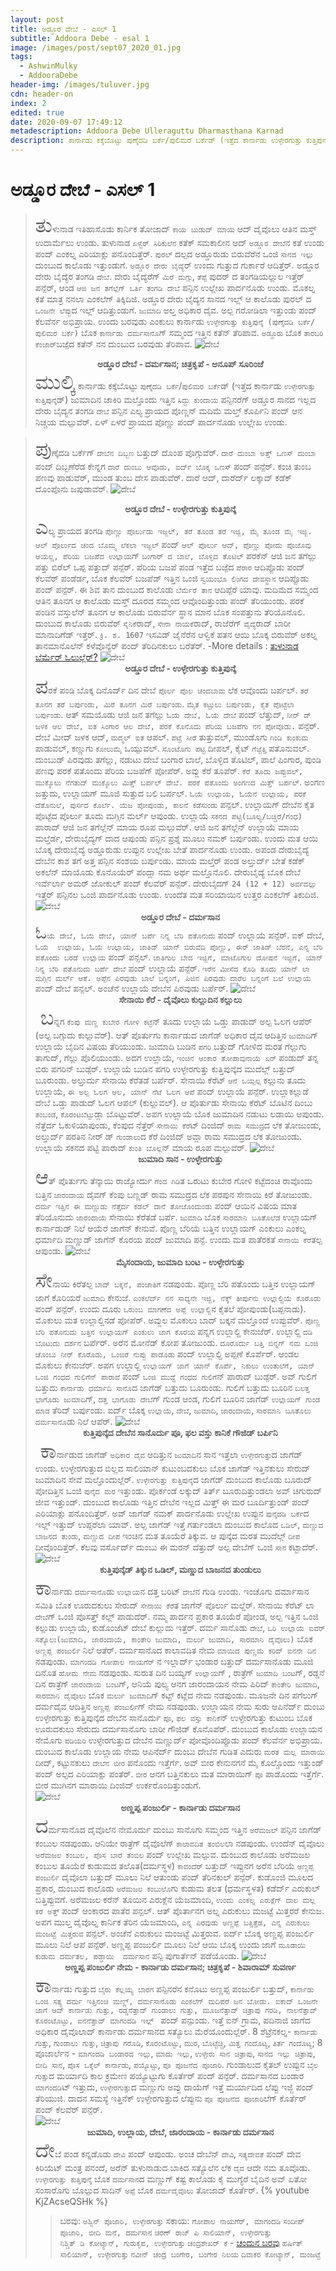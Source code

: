 ```yaml
---
layout: post
title: ಅಡ್ಡೂರ ದೇಬೆ - ಎಸಲ್ 1
subtitle: Addoora Debe - esal 1
image: /images/post/sept07_2020_01.jpg
tags:
  - AshwinMulky
  - AddooraDebe
header-img: /images/tuluver.jpg
cdn: header-on
index: 2
edited: true
date: 2020-09-07 17:49:12
metadescription: Addoora Debe Ulleraguttu Dharmasthana Karnad
description: ಕಾರ್ನಾಡು ಕಕ್ಕೆಬೊಟ್ಟು ಪುಣ್ಕೆದಡಿ ಬರ್ಕೆ/ಪುಲಿಮರ ಬರ್ಕೆಡ್ (ಇತ್ತೆದ ಕಾರ್ನಾಡು ಉಳ್ಳೇರಗುತ್ತು ಕುತ್ತಿಪುನ್ಕೆಡ್) ಜುಮಾದಿನ ಚಾಕಿರಿ ಮಲ್ತೊಂದು ಇತ್ತಿನ ಸಿದ್ದು ಕುಂದಾಯ ಪನ್ಪಿನರೆಗ್ ಅಡ್ಡೂರ ಸಾನದ ಇಲ್ಲದ ದೇರು ಬೈದ್ಯನ ತಂಗಡಿ ದೇಬೆ ಪನ್ಪಿನ ಎಲ್ಯ ಪ್ರಾಯದ ಪೊಣ್ಣನ್ ಮದಿಮೆ ಮಲ್ತ್ ಕೊರ್ಪೆರ್.
---
```

# ಅಡ್ಡೂರ ದೇಬೆ - ಎಸಲ್ 1
<!-- <marquee scrollamount="6" onmouseover="this.stop();" onmouseout="this.start();" style="color: midnightblue;">ಪಾಡ್ದನೊಡಿತ್ತಿನ ಪೊಸ ಇಚಾರೊಲು ನನಲಾತ್ ತಿಕುದುಂಡು. ಅವೆನ್ ಮತ ನನ ಕೆಲವು ದಿನೊಟು ಉಂದು ಬರವುಗು ಗೋಡ್ಸಾವ. </marquee> -->
> <span style='font-size: xx-large;'>ತು</span>ಳುನಾಡ ಇತಿಹಾಸೊಡು ಕಾರ್ನಿಕ ತೋಜಾದ್ `ಕಾಯ ಬುಡುದ್ ಮಾಯ` ಆದ್ ದೈವೊಲು ಆತಿನ ಮಸ್ತ್ ಉದಾರ್ಮೆಲು ಉಂಡು. ತುಳುನಾಡ `ಏಳ್ವೆರ್ ಸಿರಿಕುಲೆನ` ಕತೆಕ್ ಸಮಕಾಲೀನ ಆದ್ `ಅಡ್ಡೂರ ದೇಬೆ`ನ ಕತೆ ಉಂಡು ಪಂದ್ ಎಂಕಲ್ನ ಎರಿಯಾಕ್ಲು ಪನೊಂದಿತ್ತೆರ್. `ಪುರಲ್` ದಲ್ಪದ ಅಡ್ಡೂರುಡು ಬಿರುವೆರೆನ ಒಂಜಿ `ಸಾನದ ಇಲ್ಲು` ದುಂಬುದ ಕಾಲೊಡು ಇತ್ತುಂಡುಗೆ. `ಅಡ್ಡೂರ ದೇರು ಬೈದ್ಯೆ`ರ್ ಉಂದು ಗುತ್ತುದ ಗುರ್ಕಾರೆ ಆದಿತ್ತೆರ್. ಅಡ್ಡೂರ ದೇರು ಬೈದ್ಯೆರ ತಂಗಡಿ `ದೇಬೆ`. ದೇರು ಬೈದ್ಯೆರೆಗ್ `ಮಿರೆ ದುಗ್ಗು`, `ತೆಪ್ಪೆ` ಪುದರ್ ದ ತಂಗಡಿಯಲ್ಲುಲ ಇತ್ತೆರ್ ಪನ್ಪೆರ್, ಆಂಡ `ಆಜಿ ಜನ ತಗೆಲ್ಲೆಗ್ ಒರ್ತಿ ತಂಗಡಿ ದೇಬೆ` ಪನ್ಪಿನ ಉಲ್ಲೇಖ ಪಾರ್ದನೊಡು ಉಂಡು. ಮೊಕಲ್ನ ಕತೆ ಮಾತ್ರ ನನಲಾ ಎಂಕಲೆಗ್ ತಿಕ್ಕಿದಿಜಿ. ಅಡ್ಡೂರ ದೇರು ಬೈದ್ಯನ ಸಾನದ ಇಲ್ಲ್ ಆ ಕಾಲೊಡು ಪುರಲ್ ದ `ಒಂಜನೇ ಲೆಪ್ಪು`ದ ಇಲ್ಲ್ ಆದಿತ್ತುಂಡುಗೆ. `ಜುಮಾದಿ` ಅಲ್ತ ಅಧಿಕಾರ ದೈವ. ಅಲ್ಪ ಗರೋಡಿಲಾ ಇತ್ತುಂಡು ಪಂದ್ ಕೆಲವೆರ್ನ ಅಭಿಪ್ರಾಯ. ಉಂದು ಬರವುಡು ಎಂಕುಲು ಕಾರ್ನಾಡು `ಉಳ್ಳೇರಗುತ್ತು ಕುತ್ತಿಪುನ್ಕೆ (ಪುಣ್ಕೆದಡಿ ಬರ್ಕೆ/ಪುಲಿಮರ ಬರ್ಕೆ)` ಬೊಕ `ಕಾರ್ನಾಡು ದರ್ಮಸಾನೊ`ಗ್ ಸಮ್ಮಂದ ಇತ್ತಿನ ಕತೆನ್ ತೆರಿಪಾವ. `ಅಡ್ಡೂರು` ಬೊಕ `ತಾರಬರಿ ಕೆಂಜಾರ್`ಬಜ್ಪೆದ ಕತೆನ್ ನನ ದುಂಬುದ ಬರವುಡು ತೆರಿಪಾವ. 
![ದೇಬೆ](/images/post/sept07_2020_01.jpg "ಅಡ್ಡೂರ ದೇಬೆ - ದರ್ಮಸಾನ")
**<center>ಅಡ್ಡೂರ ದೇಬೆ - ದರ್ಮಸಾನ; ಚಿತ್ರಕೃಪೆ - ಅನೂಪ್ ಸೂರಿಂಜೆ</center>**
> <span style='font-size: xx-large;'>ಮುಲ್ಕಿ</span> ಕಾರ್ನಾಡು ಕಕ್ಕೆಬೊಟ್ಟು `ಪುಣ್ಕೆದಡಿ ಬರ್ಕೆ`/`ಪುಲಿಮರ ಬರ್ಕೆ`ಡ್ (ಇತ್ತೆದ ಕಾರ್ನಾಡು `ಉಳ್ಳೇರಗುತ್ತು ಕುತ್ತಿಪುನ್ಕೆ`ಡ್) ಜುಮಾದಿನ ಚಾಕಿರಿ ಮಲ್ತೊಂದು ಇತ್ತಿನ `ಸಿದ್ದು ಕುಂದಾಯ` ಪನ್ಪಿನರೆಗ್ ಅಡ್ಡೂರ ಸಾನದ ಇಲ್ಲದ ದೇರು ಬೈದ್ಯನ ತಂಗಡಿ `ದೇಬೆ` ಪನ್ಪಿನ ಎಲ್ಯ ಪ್ರಾಯದ ಪೊಣ್ಣನ್ ಮದಿಮೆ ಮಲ್ತ್ ಕೊರ್ಪಿನಿ ಪಂದ್ ಆನ ನಿಚ್ಚಯ ಮಲ್ಪುವೆರ್. ಏಳ್ ಏಳರೆ ಪ್ರಾಯದ ಪೊಣ್ಣು ಪಂದ್ ಪಾರ್ದನೊಡು ಉಲ್ಲೇಖ ಉಂಡು. 

> <span style='font-size: xx-large;'>ಪು</span>ಣ್ಕೆದಡಿ ಬರ್ಕೆಗ್ `ದೇಬೆನ ದಿಬ್ಬಣ` ಬತ್ತುದ್ ದೊಂಪ ಪೊಗ್ಗುವೆರ್. `ದಾರೆ ದುಂಬಾ ಅತ್ತ್ ಒಣಸ್ ದುಂಬಾ` ಪಂದ್ ದಿಬ್ಬಣೆರೆಡ ಕೇನ್ನಗ `ದಾರೆ ದುಂಬು ಆವೊಡು, ಐರ್ದ್ ಬೊಕ್ಕ ಒಣಸ್` ಪಂದ್ ಪನ್ಪೆರ್.  ಕಂಚಿ ತುಂಬ ಪಣವು ಪಾಡುವೆರ್, ಮುಂಡ ತುಂಬ ದೇಸ ಪಾಡುವೆರ್. ದಾರೆ ಆದ್, ದಾರೆರ್ದ್ ಲಕ್ಕಾದ್ ಕಡೆಕ್ ದೊಂಪೊನು ಜಪುಡಾವೆರ್. 
![ದೇಬೆ](/images/post/oct13_2021_01.jpg "ಅಡ್ಡೂರ ದೇಬೆ - ಉಳ್ಳೇರಗುತ್ತು ಕುತ್ತಿಪುನ್ಕೆ")
**<center>ಅಡ್ಡೂರ ದೇಬೆ - ಉಳ್ಳೇರಗುತ್ತು ಕುತ್ತಿಪುನ್ಕೆ</center>**
> <span style='font-size: xx-large;'>ಎ</span>ಲ್ಯ ಪ್ರಾಯದ ತಂಗಡಿ `ಪೊಣ್ಣು ಪೊರ್ಲುಡು ಇಜ್ಜಲ್, ತರೆ ತೂಂಡ ತರೆ ಇಜ್ಜಿ, ಮೈ ತೂಂಡ ಮೈ ಇಜ್ಜಿ. ಆಲ್ ಪೊರ್ಲುದ ಚಂದ ಬೊಮ್ಮ ಲೆಕಲಾ ಇಜ್ಜಲ್` ಪಂದ್ `ಆಲ್ ಪೊರ್ಲು ಆದ್, ಪೊಣ್ಣು ಪೋದು ಪೊಜೊವು ಆಯಲ್ಡ, ಪೆರಿಯ ಬಜಪೆದ ಉಲ್ಲಾಯ`ಗ್ `ಬಂಗಾರ್ ದ ಬಾಲೆ, ಬೊಳ್ಳಿದ ತೊಟಿಲ್` ಪರಕೆನ್ ಆಜಿ ಜನ ತಗೆಲ್ಲು ಪತ್ತು ಬಿರೆಲ್ ಒಪ್ಪ ಪತ್ತುದ್ ಪನ್ಪೆರ್. ಪೆರಿಯ ಬಜಪೆ ಪಂಡ ಇತ್ತೆದ ಬಜ್ಪೆದ  `ಪೆರಾರ` ಆದಿಪ್ಪೊಡು ಪಂದ್ ಕೆಲವೆರ್ ಪಂಡೆರ್ಡ, ಬೊಕ ಕೆಲವೆರ್ ಬಜಪೆಡ್ ಇತ್ತಿನ ಒಂಜಿ `ಸ್ವಯಂಭೂ ಲಿಂಗದ ದೇವಸ್ಥಾನ` ಆದಿಪ್ಪೊಡು ಪಂದ್ ಪನ್ಪೆರ್. ಈ ಶಿವ ತಾನ ದುಂಬುದ ಕಾಲೊಡು `ಬೆರ್ಮೆರೆ ತಾನ` ಆದಿಪ್ಪೆರೆ ಯಾವು. ಮದಿಮೆದ ಸಮ್ಮಂದ ಆತಿನ ತೂನಗ ಆ ಕಾಲೊಡು ಮಸ್ತ್ ದೂರದ ಸಮ್ಮಂದ ಆವೊಂದಿತ್ತುಂಡು ಪಂದ್ ತೆರಿಯುಂಡು. ಪರಕೆ ಪಂಡಿನ ವಸ್ತುಲೆನ್ ತೂನಗ ಆ ಕಾಲೊಡು ಬಿರುವೆರ್ನ ಸ್ಥಾನ ಮಾನ ಬೊಕ ಸಂಪತ್ತುನು ತೆರಿಯೊನೊಲಿ. ದುಂಬುದ ಕಾಲೊಡು ಬಿರುವೆರ್ `ಸೈನಿಕೆ`ರಾದ್, `ಸೇನಾ ನಾಯಕೆ`ರಾದ್, ರಾಜೆರೆಗ್ `ವೈದ್ಯೆ`ರಾದ್ ಬಾರೀ ಮಾನಾದಿಗೆಡ್ ಇತ್ತೆರ್. `ಕ್ರಿ. ಶ. 1607` ಇಸವಿಡ್ ಜೈನೆರೆನ ಆಳ್ವಿಕೆ ಪತನ ಆಯಿ ಬೊಕ್ಕ ಬಿರುವೆರ್ ಅಕಲ್ನ ತಾನಮಾನೊಲೆನ್ ಕಳೆವೊನ್ಯೆರ್ ಪಂದ್ ತೆರಿದಿನಕುಲು ಬರೆತೆರ್.
-More details : <a href="/2020/07/06/bermer/">ತುಳುನಾಡ ಬೆರ್ಮೆರ್ ಓಲುಲ್ಲೆರ್?</a>
![ದೇಬೆ](/images/post/sept07_2020_09.jpg "ಅಡ್ಡೂರ ದೇಬೆ - ಉಳ್ಳೇರಗುತ್ತು ಕುತ್ತಿಪುನ್ಕೆ")
**<center>ಅಡ್ಡೂರ ದೇಬೆ - ಉಳ್ಳೇರಗುತ್ತು ಕುತ್ತಿಪುನ್ಕೆ</center>**
> <span style='font-size: xx-large;'>ಪ</span>ರಕೆ ಪಂಡಿ ಬೊಕ್ಕ ದಿನೊರ್ದ್ ದಿನ ದೇಬೆ `ಪೊರ್ಲ ಪೊಲ ಚಂದಬಾಮ` ಲೆಕ ಆವೊಂದು ಬರ್ಪಲ್. `ತರೆ ತೂನಗ ತರೆ ಬರ್ಪುಂಡು, ಮಿರೆ ತೂನಗ ಮಿರೆ ಬರ್ಪುಂಡು`. `ಮೈತ ಕಟ್ಟುಲು ಬರ್ಪುಂಡು, ಕೈತ ಪೊಟ್ಟೆಲಾ ಬರ್ಪುಂಡು`. ಆತ್ ಸಮಯೊಡು ಆಜಿ ಜನ ತಗೆಲ್ಲು `ಓಯೆ ದೇಬೆ, ಓಯೆ ದೇಬೆ` ಪಂದ್ ಲೆತ್ತುದ್, `ನೀರ್ ಡ್ ಜಳಕ ಆಲ ದೇಬೆ, ಐತ ಸಿಂಗಾರ ಆಲ ದೇಬೆ, ಪರಕೆ ಕೊನೊದು ಪೆರಿಯ ಬಜಪೆಗು ನನ ಪೋವೊಡು.` ಪನ್ಪೆರ್. ದೇಬೆ ಮೀದ್ ಜಳಕ ಆದ್, `ಮದ್ಮಲ್ ಐತ` ಆಪಲ್. `ಪಟ್ಟೆ ಸೀರೆ` ತುತ್ತುವಲ್, ಮುಂಡೊಗು `ಗಿಂಡಿ ಕುಂಕುಮ` ಪಾಡುವಲ್, ಕಣ್ಣುಗು `ಕೋಲುಮೈ` ಒಯ್ಪುವಲ್. `ಸೊಂಟೊಗು ಪಟ್ಟಿ` ದೀಪಲ್,  ಕೈಟ್ `ಗೆಜ್ಜೆತ್ತಿ` ಪತೊನುವಲ್. ದುಂಬುಡ್ ಪಿರವುಡು ತಗೆಲ್ಲು, ನಡುಟು ದೇಬೆ ಬಂಗಾರ ಬಾಲೆ, ಬೊಳ್ಳಿದ ತೊಟಿಲ್, ಪಾಲೆ ಪಿಂಗಾರ, ಪುಂಡಿ ಪಣವು ಪರಕೆ ಪತೊಂದು ಪೆರಿಯ ಬಜಪೆಗ್ ಪೋಪೆರ್. ಅವ್ಲು ಕೆರೆ ತೂಪೆರ್. `ಕೆರೆ ತೂದು ಜಪ್ಪುವಲ್, ಮುಕ್ಕೊಲು ನೆಗತುದ್ ಮುಕ್ಕೊಲು ಮಿತ್ತ್ ಬರ್ಪಲ್ ದೇಬೆ. ಪರಕೆ ಪತೊಂದು ಅಂಗಣದ ಮಿತ್ತ್ ಬರ್ಪಲ್`. ಅಂಗಣ ಜತ್ತುದು, ಉಲ್ಲಾಯಗ್ ಮೂಜಿ ಸುತ್ತುದ ಬಲಿ ಬರ್ಪಲ್.  `ಓಯೆ ಉಲ್ಲಾಯ, ಓಯೆನೆ ಉಲ್ಲಾಯ, ಪರಕೆ ದೆತೊನುಲೆ, ಪುರ್ಸದ ಕೊರ್ಲೆ. ಯೆಜ ಪೋಪುಂಡು, ಕಾಲನೆ ಕಡೆಸುಂಡು` ಪನ್ಪಲ್. ಉಲ್ಲಾಯಗ್ ದೇಬೆನ ಕೈತ ಪೊಟ್ಟೆದ ಪೊರ್ಲು ತೂದು ಮಗ್ಗಿನ ಮರ್ಲ್ ಆಪುಂಡು. ಉಲ್ಲಾಯೆ `ಸಕನದ ಪಟ್ಟಿ(ಬೂಲ್ಯ/ಬಚ್ಚಿರೆ/ಗಂಧ)` ಪಾರಾದ್ ಆಜಿ ಜನ ತಗೆಲ್ಲೆನ್ ಮಾಯ ರೂಪ ಮಲ್ಪುವೆರ್. 
ಆಜಿ ಜನ ತಗೆಲ್ಲೆನ್ ಉಲ್ಲಾಯೆ ಮಾಯ ಮಲ್ತೆರ್ಡ, ದೇರುಬೈದ್ಯಗ್ ದಾದ ಆಪುಂಡು ಪನ್ಪಿನ ಪ್ರಶ್ನೆ ಮೂಲು ನಮಕ್ ಬರ್ಪುಂಡು. ಉಂದು ಮತ ಆಯಿ ಬೊಕ್ಕ ದೇರುಬೈದ್ಯೆ ಅಡ್ಡೂರುಡು ಉಪ್ಪುನ ಉಲ್ಲೇಖ ಬೇತೆ ಪಾರ್ದನೊಡು ಉಂಡು. ಅಪಂಡ ದೇರುಬೈದ್ಯೆ ದೇಬೆನ ಕಾಶ ತಗೆ ಅತ್ತ ಪನ್ಪಿನ ಸಂಶಯ ಬರ್ಪುಂಡು. ಮಾಯ ಮಲ್ತೆರ್ ಪಂಡ ಅಲ್ತುರ್ದ್ ಬೇತೆ ಕಡೆಕ್ ಅಕಲೆನ್ ಮಾಯೊಡು ಕೊನೊಯೆರ್ ಪಂದ್ಲಾ ನಮ ಅರ್ಥ ಮಲ್ತೊನೊಲಿ. ದೇರುಬೈದ್ಯೆ ಬೊಕ ದೇಬೆ ಇರ್ವೆರ್ಲಾ ಅಮರ್ ಜೋಕುಲ್ ಪಂದ್ ಕೆಲವೆರ್ ಪನ್ಪೆರ್. ದೇರುಬೈದಗ್ `24 (12 + 12) ಅರ್ವದಲ್ಲು` ಇತ್ತೆರ್ ಪನ್ಪಿನಲ ಒಂಜಿ ಪಾರ್ದನೊಡು ಉಂಡು. ಉಂದೆತ ಮತ ಸರಿಯಾಯಿನ ಉತ್ತರ ಎಂಕಲೆಗ್ ತಿಕುದಿಜಿ.
![ದೇಬೆ](/images/post/sept07_2020_03.jpg "ಅಡ್ಡೂರ ದೇಬೆ - ದರ್ಮಸಾನ")
**<center>ಅಡ್ಡೂರ ದೇಬೆ - ದರ್ಮಸಾನ</center>**
> <span style='font-size: xx-large;'>`ಓ`</span>`ಯೆ ದೇಬೆ, ಓಯೆ ದೇಬೆ, ಯಾನ್ ಬರ್ಪೆ ನಿನ್ನ ಬೆರಿ ಪತೊನುದು` ಪಂದ್ ಉಲ್ಲಾಯೆ ಪನ್ಪೆರ್. ಐಕ್ ದೇಬೆ, `ಓಯೆ  ಉಲ್ಲಾಯ, ಓಯೆ ಉಲ್ಲಾಯ, ಜಾತಿಡ್ ಯಾನ್ ಬಿರುವೆದಿ ಪೊಣ್ಣು, ಈರ್ ಜಾತಿಡ್ ಬೆರನೆ, ಎನ್ನ ಬೆರಿ ಪತೊಂದು ಬರಡೆ ಉಲ್ಲಾಯ` ಪಂದ್ ಪನ್ಪಲ್. `ಜಾತಿಗುಲ ಬೇದ ಇಜ್ಜಿಗೆ, ಮಾಟೊಗುಲ ದೋಷನೆ ಇಜ್ಜಿಗೆ, ಯಾನ್ ನಿನ್ನ ಬೆರಿ ಪತೊನುದು ಬರ್ಪೆ ದೇಬೆ` ಪಂದ್ ಉಲ್ಲಾಯೆ ಪನ್ಪೆರ್. `ಇರೆನ ಮೀಸೆದ ಕೊಡಿ ತೂದು ಯಾನ್ ಲಾ  ಮಗ್ಗಿನ ಮರ್ಲ್ ಆತೆ. ಅಪ್ಪೆನ ಪಿರವುಡು ಬಾಲೆ ಬನ್ನಂಗೆ, ಪಿಜಿನ ಪಿರವುಡು ದಾರೆಲ ಬನ್ನಂಗೆ ಬಲೆ ಉಲ್ಲಾಯ` ಪಂದ್ ದೇಬೆ ಪನ್ಪಲ್. ಅಂಚೆನೆ ಉಲ್ಲಾಯೆ ದೇಬೆನ ಪಿರವುಡು ಬರ್ಪೆರ್. 
![ದೇಬೆ](/images/post/sept07_2020_04.jpg "ಸೇನಾಯಿ ಕೆರೆ - ದೈವೊಲು ಕುಲ್ಲುದಿನ ಕಲ್ಲುಲು")
**<center>ಸೇನಾಯಿ ಕೆರೆ - ದೈವೊಲು ಕುಲ್ಲುದಿನ ಕಲ್ಲುಲು</center>** 
> <span style='font-size: xx-large;'>ಬ</span>ನ್ನಗ `ಕೆಂಪು ಮಣ್ಣ ಕುಬೇರ ಗೋಳಿ ಕಟ್ಟೆ`ನ್ ತೂದು ಉಲ್ಲಾಯೆ ಒಡ್ಡು ಪಾಡುದ್ ಅಲ್ಪ ಓಲಗ ಆಪೆರ್ (ಅಲ್ಪ ಬಗ್ಗುದು ಕುಲ್ಲುವೆರ್). ಆತ್ ಪೊರ್ತುಗು ಕಾರ್ನಾಡುದ ಜಾಗೆಡ್ ಅಧಿಕಾರ ದೈವ ಆದಿತ್ತಿನ `ಜುಮಾದಿ`ಗ್ ಉಲ್ಲಾಯೆ ಬೈದಿನ ವಿಷಯ ತೆರಿಯುಂಡು. ಜುಮಾದಿ ಬುಡಿನ `ಪಗರಿ` ಬತ್ತುದ್ ಗೋಳಿದ ಮರತ ಗೆಲ್ಲುಗು ತಾಗುದ್, ಗೆಲ್ಲು ಪೊಲಿಯುಂಡು. ಅದಗ ಉಲ್ಲಾಯೆ, `ಇಂಚಿನ ಆಂಕಾರ ತೋಪಾವುನಾಯೆ ಏರ್` ಪಂಡುದ್ ತನ್ನ ಬಿರು ಪಗರಿನ್ ಬುಡ್ಪೆರ್. ಉಲ್ಲಾಯೆ ಬುಡಿನ ಪಗರಿ ಉಳ್ಳೇರಗುತ್ತು ಕುತ್ತಿಪುನ್ಕೆದ ಮುದೆಲ್ಗ್ ಬತ್ತುದ್ ಬೂರುಂಡು.  ಅಲ್ತುರ್ದು ಸೇನಾಯಿ ಕೆರೆತಡೆ ಬರ್ಪೆರ್. ಸೇನಾಯಿ ಕೆರೆಟ್ `ಆನೆ ಒಯ್ಪಲ್ಲ` ಕಲ್ಲುನು ತೂದು ಉಲ್ಲಾಯೆ, `ಈ ಅಲ್ಪ ಓಲಗ ಆಲ, ಯಾನ್ ನೆಟೆ ಓಲಗ ಆಪೆ` ಪಂದ್ ಉಲ್ಲಾಯೆ ಪನ್ಪೆರ್. ಉಲ್ಲಾಕಲ್ಲುಡೆ ದೇಬೆ ಒಡ್ಡು ಪಾಡುದ್ ಓಲಗ ಆಪಲ್ (ಕುಲ್ಲುವಲ್). ಆ ಪೊರ್ತುಡು ಸೇನಾಯಿ ಕೆರೆಟ್ ಬೊಟಿನ ದಿಂಬು `ತಂಬಂಡ`, `ಕೊರಂಟಬೆಟ್ಟು`ಡ್ಲಾ ಬೊಟ್ಟುವೆರ್. ಅಪಗ ಉಲ್ಲಾಯೆ ಬೊಕ ಜುಮಾದಿನ ನಡುಟು ಲಡಾಯಿ ಆಪುಂಡು. ನೆತ್ತೆರ್ದ ಓಕುಳಿಯಾಪುಂಡು, ಕೆಂಪುದ ನೆತ್ತೆರ್ `ಸೇನಾಯಿ ಕೆರೆ`ಟ್ ದಿಂಜಿದ್ `ರಾಮ ಸಮುದ್ರ`ದ ಲೆಕ ತೋಜುಂಡು, ಅಲ್ತುರ್ದ್ ಪರತಿನ ನೀರ್ ಡ್ `ಗುಂಡಾಲು`ದ ಕೆರೆ ದಿಂಜಿದ್ ಅವ್ಲಾ ರಾಮ ಸಮುದ್ರದ ಲೆಕ ತೋಜುಂಡು. ಉಲ್ಲಾಯೆ ಸಕನದ ಪಟ್ಟಿ ಪಾರಾದ್ `ಕುಂತಿ ಬೊಲ್ಲ`ನ್ ಮಾಯ ರೂಪ ಮಲ್ಪುವೆರ್.
![ದೇಬೆ](/images/post/sept07_2020_02.jpg "ಜುಮಾದಿ ಸಾನ - ಉಳ್ಳೇರಗುತ್ತು")
**<center>ಜುಮಾದಿ ಸಾನ - ಉಳ್ಳೇರಗುತ್ತು</center>**
> <span style='font-size: xx-large;'>ಆ</span>ತ್ ಪೊರ್ತುಗು ತೆನ್ಕಾಯಿ ರಾಜ್ಯೋರ್ದು `ಗೆಂದ ಗಿಡಿ`ತ ಒರುಟು ಕುಬೇರ ಗೋಳಿ ಕಟ್ಟೆದಂಚಿ ರಾವೊಂದು ಬತ್ತಿನ `ಜಾರಂದಾಯ` ದೈವಗ್ ಕೆಂಪು ಬಣ್ಣಡ್ ರಾಮ ಸಮುದ್ರದ ಲೆಕ ಪರಪುನ ಸೇನಾಯಿ ಕಿರೆ ತೋಜುಂಡು. `ದರ್ಮ ಇತ್ತಿನ ಈ ಮಣ್ಣುಡು ನೆತ್ತೆರ್ದ ಕಡಲ್ ದಾನೆ ತೋಜೊಂದುಂಡು` ಪಂದ್  ಆಯಿನ ವಿಷಯ ಮಾತ ತೆರಿಯೊನುದು `ಜಾರಂದಾಯೆ` ಸೇನಾಯಿ ಕೆರೆತಡೆ ಬರ್ಪೆ. `ಜುಮಾದಿ` ಬೊಕ `ಸಾರಮಾನಿ ಬೂತೊಲೆಡ` ಉಲ್ಲಾಯಗ್ ಕಾರ್ನಾಡುಡ್  ನಿಲೆ ಆಯೆರೆ ಜಾಗೆನ್ ಕೇನುವೆ. ಪೊಣ್ಣ ಬೆರಿಯೆ ಬತ್ತಿನ ಉಲ್ಲಾಯಗ್ ಎಂಕುಲು ಎಂಕಲ್ನ ಧರ್ಮಾದಿ ಮಣ್ಣುಡ್ ಜಾಗೆನ್ ಕೊರಯ ಪಂದ್ ಜುಮಾದಿ ಪನ್ಪೆ. ಉಂದು ಮತ ಪಾತೆರಕತೆ `ಸೇನಾಯಿ ಕೆರೆ`ತಲ್ಪ ಆಪುಂಡು. 
![ದೇಬೆ](/images/post/oct13_2021_02.jpg "ಮೈಸಂದಾಯ, ಜುಮಾದಿ ಬಂಟ - ಉಳ್ಳೇರಗುತ್ತು")
**<center>ಮೈಸಂದಾಯ, ಜುಮಾದಿ ಬಂಟ - ಉಳ್ಳೇರಗುತ್ತು</center>**
> <span style='font-size: xx-large;'>ಸೇ</span>ನಾಯಿ ಕಿರೆತಲ್ಪ `ಬಾದ್ ಬಕ್ಕನೆ, ಪಂಚಾತಿಗೆ` ನಡಪುಂಡು. ಪೊಣ್ಣ ಬೆರಿ ಪತೊಂದು ಬತ್ತಿನ ಉಲ್ಲಾಯಗ್ ಜಾಗೆ ಕೊರಿಯರೆ `ಜುಮಾದಿ` ಕೇನುಜೆ. `ಎಂಕಲೆರ್ದ್ ನನ ಸಾಧ್ಯನೇ ಇಜ್ಜಿ, ನೆಕ್ಕ್ ತೀರ್ಪುನು ಉಲ್ಲಾಲ್ದಿಯೆ ಕೊರೊಡು` ಪಂದ್ ಪನ್ಪೆರ್. ಉಂದು ದೂರು `ಒರುಂಬ ಮಾಗಣೆದ ಅಪ್ಪೆ ಉಲ್ಲಾಲ್ದಿ`ನ ಕೈತಲೆ ಪೋಪುಂಡು(ಬಪ್ಪನಾಡು). ಮೊಕುಲು ಮತ ಉಲ್ಲಾಲ್ದಿನಡೆ ಪೋಪೆರ್. ಅವ್ಲುಲ ಮೊಕುಲು ಬಾದ್ ಬಕ್ಕನೆ ಮಲ್ತೊಂದೆ ಉಪ್ಪುವೆರ್. `ಪೊಣ್ಣ ಬೆರಿ ಪತೊನುದು ಬತ್ತಿನ ಉಲ್ಲಾಯಗ್ ಎಂಕುಲು ಜಾಗ ಕೊರಯ` ಪನ್ನಗ ಉಲ್ಲಾಲ್ದಿ ಕೇನುಜೆರ್. ಉಲ್ಲಾಲ್ದಿ `ದಡಿ ಬೊಟುದು ದರ್ಶನ` ಬರ್ಪೆರ್. ಅರೆನ ಮೋನೆಡ್ ಕೋಪ ತೋಜುಂಡು. `ದೂರೊರ್ದು ಬತ್ತಿ ಬಿನ್ನಗ್ ನಮ ಒಂಜಿ ಚೊಂಬು ನೀರ್ ಕೊರೊಡು, ಒಂಜಿರೆ ನುಪ್ಪು ಪಾಡೊಡು` ಪಂದ್ ಉಲ್ಲಾಲ್ದಿ ಅಪ್ಪಣೆ ಕೊರ್ಪೆರ್. ಆಂಡಲ ಮೊಕುಲು ಕೇನುಜೆರ್. ಅಪಗ ಉಲ್ಲಾಲ್ದಿ `ಉಲ್ಲಾಯಗ್ ಜಾಗೆ ಯಾನ್ ಕೊರ್ಪೆ, ನಿಕುಲು ಉಂತುಲೆಗೆ, ಯಾನ್ ಒಂಜಿ ಗಂಧದ ಗುಲಿಗೆನ್ ಪಾರಾವೆ` ಪಂದ್ `ಒಂಜಿ ಮುದ್ದೆ ಗಂಧದ ಗುಲಿಗೆ`ನ್ ಪಾರಾದ್ ಬುಡ್ಪೆರ್. ಅವ್ ಗುಲಿಗೆ ಬತ್ತುದು `ಕಾರ್ನಾಡು ಧರ್ಮಾದಿ ಸಾನೊ`ದ ಜಾಗೆಡ್ ಬತ್ತುದು ಬೂರುಂಡು. ಗುಲಿಗೆ ಬತ್ತುದು ಬೂರಿನ `ಬಲತ್ತ ಭಾಗೊಡು ಜುಮಾದಿ`ಗ್, `ದತ್ತ ಭಾಗೊಡು ದೇಬೆ`ಗ್ ಗುಂಡ ಆಂಡ, ಗುಲಿಗೆ ಬೂರಿನ ಜಾಗೆಡ್ `ಉಲ್ಲಾಯಗ್ ಗುಂಡ ಮಾಡ` ತೆರಿದ್ ಬರ್ಪುಂಡು. ಐರ್ದ್ ಬೊಕ್ಕ `ಉಲ್ಲಾಯೆ`, `ದೇಬೆ`, `ಜುಮಾದಿ`, `ಜಾರಂದಾಯೆ`, `ಸಾರಮಾನಿ ಬೂತೊಲು` `ದರ್ಮಸಾನೊ`ಡು ನಿಲೆ ಆಪೆರ್. 
![ದೇಬೆ](/images/post/sept07_2020_07.jpg "ಕುತ್ತಿಪುನ್ಕೆದ ದೇಬೆನ ಸಾನೊರ್ದು ಪೂ, ಫಲ ವಸ್ತು ಕಾನಿಕೆ ಗೌಜಿಡ್ ಬರ್ಪಿನಿ")
**<center>ಕುತ್ತಿಪುನ್ಕೆದ ದೇಬೆನ ಸಾನೊರ್ದು ಪೂ, ಫಲ ವಸ್ತು ಕಾನಿಕೆ ಗೌಜಿಡ್ ಬರ್ಪಿನಿ</center>** 
> <span style='font-size: xx-large;'>ಕಾ</span>ರ್ನಾಡುದ ಜಾಗೆಡ್ `ಅಧಿಕಾರ ದೈವ` ಆದಿತ್ತುನ `ಜುಮಾದಿ`ನ ಸಾನ ಇತ್ತೆಲಾ `ಉಳ್ಳೇರಗುತ್ತು`ದ ಜಾಗೆಡ್ ಉಂಡು. ಉಳ್ಳೇರಗುತ್ತುದ ಬಿಲ್ಲವ ಸಾಲಿಯಾನ್ ಕುಟುಂಬದಕುಲು ಬೊಕ ಜಾಗೆಡ್ ಇತ್ತಿನಕುಲು ಸೇರುದ್ ಜುಮಾದಿನ ಸೇವೆ ಮಲ್ತೊಂದುಲ್ಲೆರ್. `ಉಳ್ಳೇರಗುತ್ತು ಕುತ್ತಿಪುನ್ಕೆ`ದ ಜಾಗೆಡ್ ದುಂಬುದ ಕಾಲೊಡು ಬೂರುದ್ ಪೋದಿತ್ತಿನ ಒಂಜಿ `ಪುನ್ಕೆದ ಮರ` ಇತ್ತುಂಡು. ಪೊರ್ಕಂಡೆ ಲಕ್ಕುದ್ ತಿರ್ತ್ ಬೂರುದಿತ್ತುಂಡಲಾ ಅವ್ ಚಿಗುರುದ್ ಜೀವ ಇತ್ತುಂಡ್. ದುಂಬುದ ಕಾಲೊಡು ಇತ್ತಿನ ದೇಬೆನ ಇಲ್ಲದ ಮಿತ್ತ್ ಈ ಮರ ಬೂರ್ದಿತ್ತುಂಡ್ ಪಂದ್ ಎರಿಯಾಕ್ಲು ಪನೊಂದಿತ್ತೆರ್. ಅವ್ ಜಾಗೆಡ್ ನಮಕ್ ಪಾರ್ದನೊಡು ಉಲ್ಲೇಖ ಉಪ್ಪುನ `ಪುನ್ಕೆದಡಿ ಬರ್ಕೆ`ದ ಇಲ್ಲ್ ಇತ್ತುದ್ ಉಪ್ಪರೆಲಾ ಯಾವ್. ಅಲ್ಪ ಜಾಗೆಡ್ ಇತ್ತೆ ಗರ್ತುಂಡಲಾ ದುಂಬುದ ಕಾಲೊದ `ಒಡಿಲ್`, `ಮಣ್ಣುದ ಬಾಜನದ ತುಂಡು`, `ಮಣ್ಣುದ ದೀಪ` ಇಂಚಿನ ಮತ ತೂಯೆರೆ ತಿಕ್ಕುವ. ಆ ಪುನ್ಕೆದ ಮರತ ಮುದೆಲ್ಗ್ `ದೀಪ` ದೀವೊಂದಿತ್ತೆರ್. ಕೆಲವು ವರ್ಸೊರ್ದ್ ದುಂಬು ಈ ಮರನ್ ದೆತ್ತುದ್ ಅಲ್ಪ ದೇಬೆಗ್ ಒಂಜಿ `ಸಾನ` ಕಟ್ಟಾದೆರ್.  
![ದೇಬೆ](/images/post/oct13_2021_03.png "ಕುತ್ತಿಪುನ್ಕೆಡ್ ತಿಕ್ಕುನ ಒಡಿಲ್, ಮಣ್ಣುದ ಬಾಜನದ ತುಂಡುಲು ")
**<center>ಕುತ್ತಿಪುನ್ಕೆಡ್ ತಿಕ್ಕುನ ಒಡಿಲ್, ಮಣ್ಣುದ ಬಾಜನದ ತುಂಡುಲು</center>**
> <span style='font-size: xx-large;'>ಕಾ</span>ರ್ನಾಡು `ದರ್ಮಸಾನೊ`ಡು `ಉಲ್ಲಾಯ`ನ ದತ್ತ ಬರಿಟ್ `ದೇಬೆ`ನ ಗುಡಿ ಉಂಡು. ಇಂಚೊಗು ದರ್ಮಾಸಾನ ಸಮಿತಿ ಬೊಕ ಊರುದಕುಲು ಸೇರುದ್ `ಸೇನಾಯಿ ಕೆರೆ`ತ ಜಾಗೆನ್ ಪೊರ್ಲು ಮಲ್ದೆರ್. ಸೇನಾಯಿ ಕೆರೆಟ್ ಲಾ `ದೇಬೆ`ಗ್ ಒಂಜಿ ಪೊಸತ್ತ್ ಕಲ್ಲ್ ಪಾಡುದೆರ್. ನಮ್ಮ ಪಾರ್ದನ ಪ್ರಕಾರ ತೂಯೆರೆ ಪೋಂಡ, ಅಲ್ಪ ಇತ್ತಿನ ಒಂಜಿ ಕಲ್ಲುಡು ಉಲ್ಲಾಯೆ, ಕುಡೊಂಜೆಟ್ ದೇಬೆ ಕುಲ್ಲುದು ಇತ್ತೆರ್. ದರ್ಮ ಸಾನೊಡು `ದೇಬೆ`, `ಒರಿ ಉಲ್ಲಾಯೆ ಐವೆರ್ ಸತ್ಯೊಲು(ಜುಮಾದಿ, ಜಾರಂದಾಯೆ, ಕಾಂತೇರಿ ಜುಮಾದಿ, ಮರ್ಲು ಜುಮಾದಿ, ಸಾರಮಾನಿ ದೈವೊಲು)` ಬೊಕ `ಅಣ್ಣಪ್ಪ ಪಂಜುರ್ಲಿ` ನಿಲೆ ಆತೆರ್. ದರ್ಮಸಾನೊದ ಕಾಲಾವದಿತ ನೇಮ `ಮಾಯಿದ ಪುಣ್ಣಮೆ ಕರಿದ್ ಐನನೇ ದಿನ` ನಡಪುಂಡು. `ಮಾಗಂದಡಿ ಗೋಪಾಲ ನಾಯಗೆರ್` ನ ಇಲ್ಲಾರ್ದ್ ಭಂಡಾರ ಬತ್ತುದ್ ದರ್ಮಸಾನೊಡು ಮೂಜಿ ದಿನೊತ `ಹೋಮ ನೇಮ` ನಡಪುಂಡು. ಸುರುತ ದಿನ ಬಯ್ಯಗ್ `ಉಲ್ಲಾಯ`ಗ್ , ರಾತ್ರೆಗ್ `ಜುಮಾದಿ ಬಂಟ`ಗ್, ರಡ್ಡನೆ ದಿನ ರಾತ್ರೆಗ್ `ಜಾರಂದಾಯ ಬಂಟ`ಗ್, ಆನಿಯೆ ಪುಲ್ಯ ಆನಗ ಜಾರಂದಾಯನ ನೇಮ ಪಿರಿದ್ `ಕಾಂತೇರಿ ಜುಮಾದಿ`, `ಸಾರಮಾನಿ ದೈವೊಲು` ಬೊಕ `ಮರ್ಲು ಜುಮಾದಿ`ಗ್ ಕಟ್ಟ್ ಕಟ್ಲೆದ ನೇಮ ನಡಪುಂಡು. ಮೂಜನೇ ದಿನ ಪಗೆಲುಗ್ ದರ್ಮದೈವ ಆದಿತ್ತಿನ `ಅಣ್ಣಪ್ಪ ಪಂಜುರ್ಲಿ`ಗ್ ನೇಮ ನಡಪುಂಡು. ಉಲ್ಲಾಯನ ನೇಮ ಸುರು ಆಪಿನೆರ್ದ್ ದುಂಬು ಉಳ್ಳೇರಗುತ್ತು ಕುತ್ತಿಪುನ್ಕೆದ ದೇಬೆನ ಸಾನೊರ್ದು `ಪೂ`, `ಫಲ ವಸ್ತು ಕಾನಿಕೆ`ನ್ ಉಳ್ಳೇರಗುತ್ತು ಕುಟುಂಬ ಬೊಕ ಊರುದಕುಲು ಸೇರುದು ದರ್ಮಸಾನೊಗು ಬಾರೀ ಗೌಜಿಡ್ ಕೊನೊಪೆರ್. ದುಂಬುದ ಕಾಲೊಡು ಉಲ್ಲಾಯನ ನೇಮೊಗು `ಪಡಿಯರಿ` ಉಳ್ಳೇರಗುತ್ತುದ ದೇಬೆನ ಮಣ್ಣುರ್ದ್ ಪೋವೊಂದಿಪ್ಪೊಡು ಪಂದ್ ಕೆಲವೆರ್ನ ಅಭಿಪ್ರಾಯ. ದುಂಬುದ ಕಾಲೊಡು ಉಲ್ಲಾಯ ನೇಮ ಆಪಿನೆರ್ದ್ ದುಂಬು ದೇಬೆನ ಗುಡಿತ ಎದುರು `ಮರತ ಮಲ್ಲ ಮಾರಾಯಿ` ದೀದ್, ಕಟ್ಟುನಕುಲು `ದೇಬೆನ ಬೀರ` ಪನೊಂದು ಇತ್ತೆರ್ಗೆ. ಅವ್ ಬೀರ ಕೇನುನಗನೆ ಮೈ ಕೊಲ್ಚೊಂದು ಇತ್ತುಂಡ್ ಪಂದ್ ಅಲ್ಪದ ಎರಿಯಾಕ್ಲು ಪಂತೆರ್. `ಬೀರ` ಆನಗ ಬತ್ತಿನಕುಲು ಮತ ಮಾರಾಯಿಗ್ `ಪೂ` ಪಾಡೊಂದು ಇತ್ತೆರ್ಗೆ. ಬೀರ ಮುಗಿನಗ ಮಾರಾಯಿ ದಿಂಜಿದ್ ಉರ್ಕರೊಂದಿತ್ತುಂಡುಗೆ.  
![ದೇಬೆ](/images/post/july20_2020_08.jpg "ಅಣ್ಣಪ್ಪ ಪಂಜುರ್ಲಿ - ಕಾರ್ನಾಡು ದರ್ಮಸಾನ")
**<center>ಅಣ್ಣಪ್ಪ ಪಂಜುರ್ಲಿ - ಕಾರ್ನಾಡು ದರ್ಮಸಾನ</center>**
> <span style='font-size: xx-large;'>ದ</span>ರ್ಮಸಾನೊದ ದೈವೊಲೆನ ನೇಮೊರ್ದು ದುಂಬು ಸಾನೊಗು ಸಮ್ಮಂದ ಇತ್ತಿನ `ಅರೆಮಜಲ್` ಪನ್ಪಿನ ಜಾಗೆಡ್ ಕಂಬುಲ ನಡಪುಂಡು. ಆನಿಯೇ ರಾತ್ರೆಗ್ ದೈವೊಲೆಗ್ `ಕಾಲಾವದಿತ ತಂಬಿಲ`ಲಾ ನಡಪುಂಡು. ಉಂದೆನ್ ದೈವೊಲು `ಅರೆಮಜಲ ಕಂಬುಲ, ಪೊಸ ಬಾರೆ ತಂಬಿಲ` ಪಂದ್ ಉಲ್ಲೇಖ ಮಲ್ಪುವ. ದುಂಬುದ ಕಾಲೊಡು ಅರೆಮಜಲ ಕಂಬುಲ ತೂಯೆರೆ ಕುಡುಮದ ತಲೊತ(ದರ್ಮಸ್ಥಳ) `ಕಾವಂದೆರ್` ಬತ್ತುದ್ ಇಪ್ಪುನಗ ಅರೆನ ಬೆರಿಯೆ `ಅಣ್ಣಪ್ಪ ಪಂಜುರ್ಲಿ` ದೈವೊಲಾ ಬತ್ತುದ್ ಮೂಲು ನಿಲೆ ಆತುಂಡು ಪಂದ್ ತೆರಿನಕುಲ್ ಪನ್ಪೆರ್. ಕುಡೊಂಜಿ ಮೂಲದ ಪ್ರಕಾರ, ದುಂಬುದ ಕಾಲೊಡು `ಅರೆಮಜಲ ಕಂಬುಲೊ`ಗು ಕುಡುಮ ತಲತ (ಧರ್ಮಸ್ಥಳತ) ಕಡೆರ್ದ್ ಎರುಕುಲ್ ಬತ್ತಿಪ್ಪುವಗೆ. ಅರೆಮಜಲ ಕರೆನ್ ತೂಯಿನ ಎರುಕ್ಲೆನ ಯೆಜಮಾಂದಿ, `ಉಂದು ಎಂಕಲ್ನ ಎರುಕ್ಲೆಗ್ ದಾಲ ಮಲ್ಲ ಕರೆ ಅತ್ತ್` ಪಂದ್ ಆಂಕಾರದ ಪಾತೆರ ಪನ್ಪಲ್. ಆತ್ ಪೊರ್ತಾನಗ ಅಲ್ನ ಎರುಕುಲು ಮಜಟ್ಟೆ ಮಿತ್ತರರೆ ಕೇನುಜ. ಅಪಗ ಮುಲ್ತ ದೈವೊಲ್ನ ಕಾರ್ನಿಕ ತೆರಿನ ಯೆಜಮಾಂದಿ, `ಎನ್ನ ಪಿರವುಡು ಅಣ್ಣಪ್ಪೆ ಬತ್ತಿತ್ತೆಡ, ಎನ್ನ ಎರುಕುಲು ಮಂಜಟ್ಟೆ ಮಿತ್ತರುವ` ಪನ್ಪಲ್. ಅಂಚೆನೆ ಎರುಕುಲು ಮಂಜಟ್ಟೆ ಮಿತ್ತರುವ. ಐರ್ದ್ ಬೊಕ್ಕ ಅಣ್ಣಪ್ಪ ಪಂಜುರ್ಲಿ ಮೂಲು ನಿಲೆ ಆಪೆ ಪನ್ಪೆರ್.  ಅಣ್ಣಪ್ಪ ಪಂಜುರ್ಲಿ ಮೂಲು ನಿಲೆ ಆಯಿ ಬೊಕ್ಕ ಉಂದು ಜಾಗೆ `ಮೂಡಾಯಿ ಕುಡುಮ ದರ್ಮತಲ, ಪಡ್ಡಾಯಿ  ದರ್ಮಸಾನ` ಪನ್ಪಿ ಪುಗಾರ್ತೆನ್ ಪಡೆಯೊಂಡು. 
![ದೇಬೆ](/images/post/sept07_2020_05.jpg "ಅಣ್ಣಪ್ಪ ಪಂಜುರ್ಲಿ ನೇಮ - ಕಾರ್ನಾಡು ದರ್ಮಸಾನ")
**<center>ಅಣ್ಣಪ್ಪ ಪಂಜುರ್ಲಿ ನೇಮ - ಕಾರ್ನಾಡು ದರ್ಮಸಾನ; ಚಿತ್ರಕೃಪೆ - ಶಿವಾರಾಮ್ ಸುವರ್ಣ</center>**
> <span style='font-size: xx-large;'>ಕಾ</span>ರ್ನಾಡು ಗುತ್ತುದ `ಬೈರು ಕೆಲ್ಲಯ್ಯ ಬಾರಗ` ಪನ್ಪಿನರೆನ ಕನೊಟು ಅಣ್ಣಪ್ಪ ಪಂಜುರ್ಲಿ ಬತ್ತುದ್, `ಕಾರ್ನಾಡು ಒಂಜಿ ಸತ್ಯ ದರ್ಮ ಇತ್ತಿನಂಚಿ ಮಣ್ಣ್, ದರ್ಮಸಾನೊಡು ಎಂಕಲೆಗ್ ಮದಿಪರೆ ಜನ ಬೋಡು. ಐಕಾದ್ ಒಂಜನೇ ಜಾಗೆ ಆದ್ ಕಾರ್ನಾಡು ಗುತ್ತು, ರಡ್ಡನೆತ್ತಾದ್ ಗುಂಡಾಲು ಗುತ್ತು, ಮೂಜನೆತ್ತಾದ್ ಚಿತ್ರಾಪು ಗರಡಿ, ನಾಲನೆತ್ತಾದ್ ಕೊರಂಟೊಟ್ಟು, ಐನನೆತ್ತಾದ್ ಮಾಗಂದಡಿ ಇಲ್ಲ್ ` ಪಂದ್ ಪನ್ಪುಂಡು. ಇತ್ತೆ ಐನ್ ಗ್ರಾಮ, ಪದಿನಾಜಿ ಜಾಗೆದ ಅಧಿಕಾರ ದೈವೊಲಾದ್ ಕಾರ್ನಾಡು ದರ್ಮಸಾನದ ಸತ್ಯೊಲು ಮೆರೆಯೊಂದುಲ್ಲೆರ್. 8 ಶೆಟ್ರೆನಕಲ್ನ- `ಕಾರ್ನಾಡು ಗುತ್ತು`, `ಗುಂಡಾಲು ಗುತ್ತು`, `ಚಿತ್ರಾಪು ಗರೊಡಿ`, `ಕೊರಂಟೊಟ್ಟು`, `ಮುರ`, `ಬೊಟ್ಟೆಚ್ಚಿ`, `ಮಿತ್ತ ಗಂದೊಟ್ಯ`, `ತಿರ್ತ ಗಂದೊಟ್ಯ`; 8 ಪೂಜಾರ್ಲೆನ - `ಮಾಗಂದಡಿ ಬಂಡಾರದ ಇಲ್ಲು`, `ಮಾದು ಇಲ್ಲು`, `ಉಳ್ಳೇರು ಸಾನ ಚಿತ್ರಾಪು`, `ಸಾನದ ಇಲ್ಲು ಚಿತ್ರಾಪು`, `ಬೀದಿ ಸಾನ`, `ಪೊಸ ಒಕ್ಕೆಲ್ ಕಾರ್ನಾಡು`, `ಪಯ್ಯೊಟ್ಟು`, `ಪೂ ಪೂಜನೆದ ಪೂಜಾರಿ`. ಗುಂಡಾಲುದ ಕೈತಲ್ ಉಪ್ಪುನ `ಬೈಲ ಗುತ್ತು`ದ ಮರ್ಯಾದಿ ಕಾಲ ಕ್ರಮೇಣ ಪಯ್ಯೊಟ್ಟುಗು ಕೊರ್ತೆರ್ ಪಂದ್ ಪನ್ಪೆರ್. ದರ್ಮಸಾನದ ಬಂಡಾರ `ಮಾಗಂದಡಿ`ಟ್ ಇತ್ತುದು, `ಉಳ್ಳೇರಗುತ್ತು`ದ ಮಣ್ಣುಗು ಅವ್ಲು ದಾಯೆಗ್ ಇತ್ತೆ ಮರ್ಯಾದಿದ ಲೆಪ್ಪು ಇಜ್ಜಿ ಪಂದ್ ತೆರಿಯುಜಿ. ದಾದನ ಸಮಸ್ಯೆ ಇತ್ತಿನೆಕ್ ಉಳ್ಳೇರಗುತ್ತುದ ಲೆಪ್ಪುನು `ಪೂ ಪೂಜನೆದ ಪೂಜಾರಿ`ಲೆಗ್ ಕೊರ್ತೆರ್ ಪಂದ್ ಕೆಲವೆರ್ ಪನ್ಪೆರ್.  
![ದೇಬೆ](/images/post/sept07_2020_08.jpg "ಜುಮಾದಿ, ಉಲ್ಲಾಯ, ದೇಬೆ, ಜಾರಂದಾಯ - ಕಾರ್ನಾಡು ದರ್ಮಸಾನ")
**<center>ಜುಮಾದಿ, ಉಲ್ಲಾಯ, ದೇಬೆ, ಜಾರಂದಾಯ - ಕಾರ್ನಾಡು ದರ್ಮಸಾನ</center>**
> <span style='font-size: xx-large;'>ದೇ</span>ಬೆ ಪಂಡ ಕನ್ನಡೊಡು `ದೇವಿ` ಪಂದ್ ಆಪುಂಡು. ಅಂಚ ದೇಬೆನ್ `ದೇವಿ`, `ಸತ್ಯದೇವತೆ` ಪಂದ್ ದೇವ ಕಿರಿಯೆಟ್ ಮಂತ್ರ ಪನಂದೆ, ಅರೆನ್ ತುಳುನಾಡುದ ಬಾಕಿದ ಸತ್ಯೊಲೆನ ಲೆಕ `ದೈವ` ಆದೇ ನಮ ತೂವೊಡು. `ಉಳ್ಳೇರಗುತ್ತು ಕುತ್ತಿಪುನ್ಕೆ` ಬೊಕ `ದರ್ಮಸಾನ`ದ ಮಣ್ಣುಗ್ ಕಷ್ಟ ಕಾಲೊಡು ಕೈ ಮುಗ್ಯೆರೆ ಬೈದಿನ ಅವ್ ಏತೋ ಸಂಸಾರೊಗು ಬೊಲ್ಪುದ ಸಾದಿನ್ `ಅಪ್ಪೆ` ಬೊಕ `ದರ್ಮದೈವೊಲು` ತೋಜಾದ್ ಕೊರ್ತೆರ್.
{% youtube KjZAcseQSHk %}
>> ಬರವು: `ಅಶ್ವಿನ್ ಪೂಜಾರಿ, ಉಳ್ಳೇರಗುತ್ತು` 
>> ಸಕಾಯ: `ಗೋಪಾಲ ನಾಯಗೆರ್, ಮಾಗಂದಡಿ`
>> `ಸಂದೀಪ್ ಪೂಜಾರಿ, ಬೀದಿ ಮನೆ, ದರ್ಮಸಾನ`
>> `ಚರಣ್ ರಾಜ್ ಪಿ ಸಾಲಿಯಾನ್, ಉಳ್ಳೇರಗುತ್ತು`   
>> `ನಿಶ್ಚಿತ್ ಡಿ ಕೋಟ್ಯಾನ್, ಗುರುಕೃಪ, ಉಳ್ಳೇರಗುತ್ತು`
>> `ಚಂದ್ರಶೇಖರ್ ಕೆ` - <a href="/chandu/">ಚಂದುನ ಬರವು</a>
>> `ಹರ್ಷಿತ್ ಸಾಲಿಯಾನ್, ಉಳ್ಳೇರಗುತ್ತು`
>> `ನವೀನ್ ಚಂದ್ರ ಬಂಗೇರ, ಬಂಗೇರ ನಿಲಯ`
>> `ದಿವಾಕರ ಕೋಟ್ಯಾನ್, ಮಂಜಟ್ಟೆ`
<!-- <marquee scrollamount="6" onmouseover="this.stop();" onmouseout="this.start();" style="color: midnightblue;">ಪಾಡ್ದನೊಡಿತ್ತಿನ ಪೊಸ ಇಚಾರೊಲು ನನಲಾತ್ ತಿಕುದುಂಡು. ಅವೆನ್ ಮತ ನನ ಕೆಲವು ದಿನೊಟು ಉಂದು ಬರವುಗು ಗೋಡ್ಸಾವ. </marquee> -->